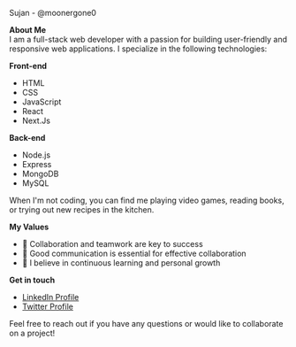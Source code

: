 Sujan  - @moonergone0

 **About Me**  <br>
I am a full-stack web developer with a passion for building user-friendly and responsive web applications. I specialize in the following technologies:

 **Front-end**
- HTML
- CSS
- JavaScript
- React
- Next.Js


 **Back-end**
- Node.js
- Express
- MongoDB
- MySQL

When I'm not coding, you can find me playing video games, reading books, or trying out new recipes in the kitchen.

 **My Values**
- 🤝 Collaboration and teamwork are key to success
- 📣 Good communication is essential for effective collaboration
- 🌱 I believe in continuous learning and personal growth
  
 **Get in touch**
- [LinkedIn Profile](https://www.linkedin.com/in/sujan-dhakal-164931243/)
- [Twitter Profile](https://twitter.com/MoonerGone)

  
 Feel free to reach out if you have any questions or would like to collaborate on a project!
